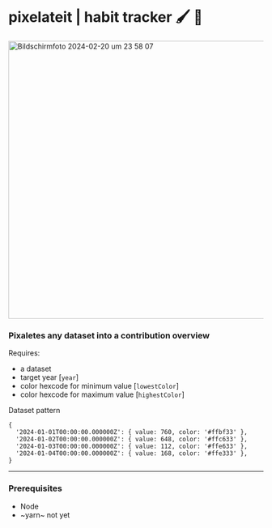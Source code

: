 # pixelateit | habit tracker 🖌️ 🎨 

<img width="549" alt="Bildschirmfoto 2024-02-20 um 23 58 07" src="https://github.com/piavalentin/pixelateit/assets/9430235/fdc13bd8-c969-44c4-ba97-aa53218f0193">

### Pixaletes any dataset into a contribution overview

Requires: 
- a dataset
- target year [`year`]
- color hexcode for minimum value [`lowestColor`]
- color hexcode for maximum value [`highestColor`]


Dataset pattern
```
{
  '2024-01-01T00:00:00.000000Z': { value: 760, color: '#ffbf33' },
  '2024-01-02T00:00:00.000000Z': { value: 648, color: '#ffc633' },
  '2024-01-03T00:00:00.000000Z': { value: 112, color: '#ffe633' },
  '2024-01-04T00:00:00.000000Z': { value: 168, color: '#ffe333' },
}
```

---

### Prerequisites 

- Node
- ~yarn~ not yet
